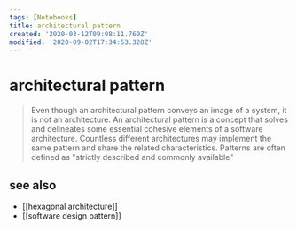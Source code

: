 ```yaml
---
tags: [Notebooks]
title: architectural pattern
created: '2020-03-12T09:08:11.760Z'
modified: '2020-09-02T17:34:53.328Z'
---
```


# architectural pattern

> Even though an architectural pattern conveys an image of a system, it is not an architecture. An architectural pattern is a concept that solves and delineates some essential cohesive elements of a software architecture. Countless different architectures may implement the same pattern and share the related characteristics. Patterns are often defined as "strictly described and commonly available"

## see also
- [[hexagonal architecture]]
- [[software design pattern]]
